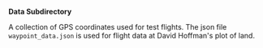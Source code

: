**Data Subdirectory**

A collection of GPS coordinates used for test flights.
The json file ```waypoint_data.json``` is used for flight data at David Hoffman's plot of land.

